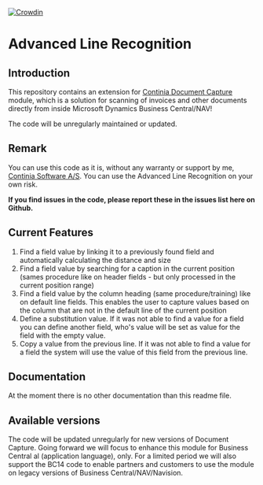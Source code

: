 [![Crowdin](https://badges.crowdin.net/cdc-advanced-line-recognition/localized.svg)](https://crowdin.com)
# Advanced Line Recognition #

## Introduction ##
This repository contains an extension for [Continia Document Capture](https://www.continia.com/solutions/continia-document-capture/) module, which is a solution for scanning of invoices and other documents directly from inside Microsoft Dynamics Business Central/NAV! 

The code will be unregularly maintained or updated. 

## Remark ##
You can use this code as it is, without any warranty or support by me, [Continia Software A/S](https://www.continia.com "Continia Software"). 
You can use the Advanced Line Recognition on your own risk. 

**If you find issues in the code, please report these in the issues list here on Github.**

## Current Features ##
1. Find a field value by linking it to a previously found field and automatically calculating the distance and size
2. Find a field value by searching for a caption in the current position (sames procedure like on header fields - but only processed in the current position range)
3. Find a field value by the column heading (same procedure/training) like on default line fields. This enables the user to capture values based on the column that are not in the default line of the current position
4. Define a substitution value. If it was not able to find a value for a field you can define another field, who's value will be set as value for the field with the empty value.
5. Copy a value from the previous line. If it was not able to find a value for a field the system will use the value of this field from the previous line. 

## Documentation ##
At the moment there is no other documentation than this readme file.

## Available versions ##
The code will be updated unregularly for new versions of Document Capture. 
Going forward we will focus to enhance this module for Business Central al (application language), only. 
For a limited period we will also support the BC14 code to enable partners and customers to use the module on legacy versions of Business Central/NAV/Navision.

